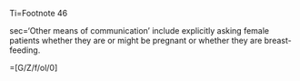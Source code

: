 Ti=Footnote 46

sec=‘Other means of communication’ include explicitly asking female patients whether they are or might be pregnant or whether they are breast-feeding.

=[G/Z/f/ol/0]
